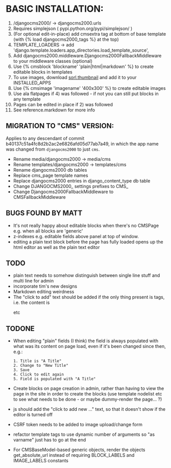 BASIC INSTALLATION:
==================

1. /djangocms2000/ -> djangocms2000.urls
2. Requires simplejson ( pypi.python.org/pypi/simplejson/ )
2. (For optional edit-in-place) add cmsextra tag at bottom of base template (with {% load djangocms2000_tags %} at the top)
3. TEMPLATE_LOADERS -> add 'django.template.loaders.app_directories.load_template_source',
4. Add djangocms2000.middleware.Djangocms2000FallbackMiddleware to your middleware classes (optional)
5. Use {% cmsblock 'blockname' 'plain|html|markdown' %} to create editable blocks in templates
6. To use images, download [sorl.thumbnail](https://github.com/sorl/sorl-thumbnail) and add it to your INSTALLED_APPS
7. Use {% cmsimage 'imagename' '400x300' %} to create editable images 
8. Use ala flatpages if 4) was followed - if not you can still put blocks in any template
9. Pages can be edited in place if 2) was followed
10. See reference.markdown for more info


MIGRATION TO "CMS" VERSION:
---------------------------

Applies to any descendant of commit b40137c51a4fc8d2b2ac2e6826afd05d77ab7a49,
in which the app name was changed from `djangocms2000` to just `cms`.

- Rename media/djangocms2000 -> media/cms
- Rename templates/djangocms2000 -> templates/cms
- Rename djangocms2000 db tables
- Replace cms_page template names
- Replace djangocms2000 entries in django\_content\_type db table
- Change DJANGOCMS2000\_ settings prefixes to CMS\_
- Change Djangocms2000FallbackMiddleware to CMSFallbackMiddleware


BUGS FOUND BY MATT
------------------

- It's not really happy about editable blocks when there's no CMSPage
  e.g. when all blocks are 'generic'
- z-indexes e.g. editable fields above panel at top of window.
- editing a plain text block before the page has fully loaded opens up the html editor as well as the plain text editor


TODO
----

- plain text needs to somehow distinguish between single line stuff and multi line for admin
- incorporate tim's new designs
- Markdown editing weirdness
- The "click to add" text should be added if the only thing present is tags, i.e. the content is <p></p> etc


TODONE
---------

- When editing "plain" fields (I think) the field is always populated 
  with what was its content on page load, even if it's been changed 
  since then, e.g.:
  	
      1. Title is "A Title"
      2. Change to "New Title"
      3. Save
      4. Click to edit again
      5. Field is populated with "A Title"

- Create blocks on page creation in admin, rather than having to view the page in 
   the site in order to create the blocks (use template nodelist etc to see what 
   needs to be done - or maybe dummy-render the page... ?)
- js should add the "click to add new ..." text, so that it doesn't show if the 
  editor is turned off
- CSRF token needs to be added to image upload/change form
- refactor template tags to use dynamic number of arguments so "as varname" just has to go at the end
- For CMSBaseModel-based generic objects, render the objects get\_absolute\_url instead
  of requiring BLOCK\_LABELS and IMAGE\_LABELS constants
